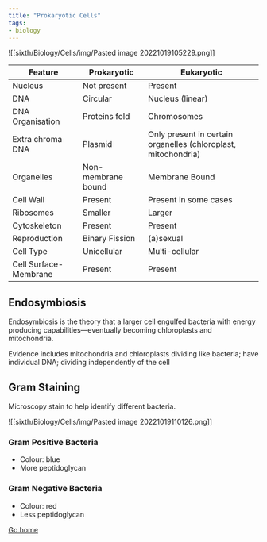 ```yaml
---
title: "Prokaryotic Cells"
tags:
- biology
---
```

![[sixth/Biology/Cells/img/Pasted image 20221019105229.png]]


| **Feature**               | **Prokaryotic**        | **Eukaryotic**                                                     |
|-----------------------|--------------------|----------------------------------------------------------------|
| Nucleus               | Not present        | Present                                                        |
| DNA                   | Circular           | Nucleus (linear)                                               |
| DNA Organisation      | Proteins fold      | Chromosomes                                                    |
| Extra chroma DNA      | Plasmid            | Only present in certain organelles (chloroplast, mitochondria) |
| Organelles            | Non-membrane bound | Membrane Bound                                                 |
| Cell Wall             | Present            | Present in some cases                                          |
| Ribosomes             | Smaller            | Larger                                                         |
| Cytoskeleton          | Present            | Present                                                        |
| Reproduction          | Binary Fission     | (a)sexual                                                      |
| Cell Type             | Unicellular        | Multi-cellular                                                 |
| Cell Surface-Membrane | Present            | Present                                                        |


## Endosymbiosis

Endosymbiosis is the theory that a larger cell engulfed bacteria with energy producing capabilities—eventually becoming chloroplasts and mitochondria.

Evidence includes mitochondria and chloroplasts dividing like bacteria; have individual DNA; dividing independently of the cell

## Gram Staining
Microscopy stain to help identify different bacteria.

![[sixth/Biology/Cells/img/Pasted image 20221019110126.png]]

### Gram Positive Bacteria
- Colour: blue
- More peptidoglycan

### Gram Negative Bacteria
- Colour: red
- Less peptidoglycan



[Go home](/)